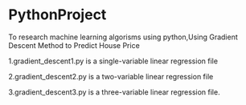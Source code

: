# PythonProject
To research machine learning algorisms using python,Using Gradient Descent Method to Predict House Price

1.gradient_descent1.py is a single-variable linear regression file

2.gradient_descent2.py is a two-variable linear regression file

3.gradient_descent3.py is a three-variable linear regression file.
